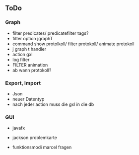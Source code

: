 ## ToDo 
### Graph
- filter predicates/ predicatefilter tags?
- filter option jgraphT 
- command show protolkoll/ filter protokoll/ animate protokoll
- j graph t handler
- action gxl
- log filter 
-  FILTER animation
- ab wann protokoll? 

### Export, Import
- Json
- neuer Datentyp 
- nach jeder action muss die gxl in die db

### GUI
- javafx

- jackson problemkarte
- funktionsmodi marcel fragen